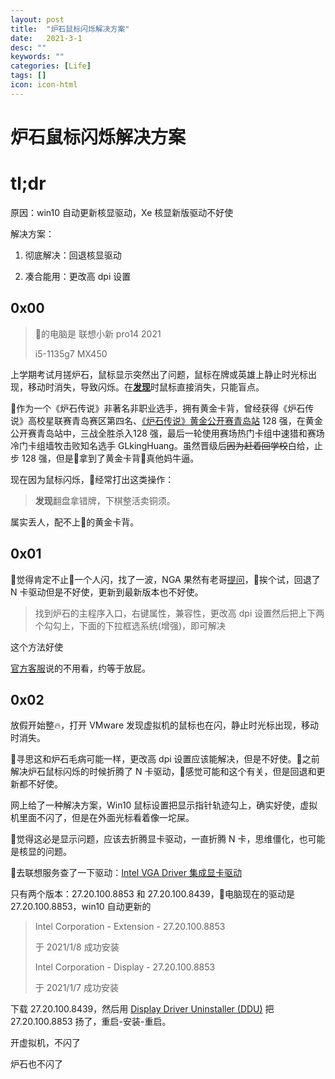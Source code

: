 ```yaml
---
layout: post
title:  "炉石鼠标闪烁解决方案"
date:   2021-3-1
desc: ""
keywords: ""
categories: [Life]
tags: []
icon: icon-html
---
```


# 炉石鼠标闪烁解决方案

# tl;dr

原因：win10 自动更新核显驱动，Xe 核显新版驱动不好使

解决方案：

1. 彻底解决：回退核显驱动

2. 凑合能用：更改高 dpi 设置

## 0x00

> 👴的电脑是 联想小新 pro14 2021
>
> i5-1135g7 MX450

上学期考试月搓炉石，鼠标显示突然出了问题，鼠标在牌或英雄上静止时光标出现，移动时消失，导致闪烁。在[**发现**](https://baike.baidu.com/item/%E5%8F%91%E7%8E%B0/53133151?fr=aladdin)时鼠标直接消失，只能盲点。

👴作为一个《炉石传说》非著名非职业选手，拥有黄金卡背，曾经获得《炉石传说》高校星联赛青岛赛区第四名、[《炉石传说》黄金公开赛青岛站](http://gold.blizzard.cn/minisite/gold-open-tournament-o?id=233) 128 强，在黄金公开赛青岛站中，三战全胜杀入128 强，最后一轮使用赛场热门卡组中速猎和赛场冷门卡组墙牧击败知名选手 GLkingHuang。虽然晋级后~~因为赶着回学校~~白给，止步 128 强，但是👴拿到了黄金卡背👴真他妈牛逼。

现在因为鼠标闪烁，👴经常打出这类操作：

> **发现**翻盘拿错牌，下棋整活卖铜须。

属实丢人，配不上👴的黄金卡背。

## 0x01

👴觉得肯定不止👴一个人闪，找了一波，NGA 果然有老哥[提问](http://nga.178.com/read.php?tid=24691143&forder_by=postdatedesc&rand=723)，👴挨个试，回退了 N 卡驱动但是不好使，更新到最新版本也不好使。

> 找到炉石的主程序入口，右键属性，兼容性，更改高 dpi 设置然后把上下两个勾勾上，下面的下拉框选系统(增强)，即可解决

这个方法好使

[官方客服](http://bbs.hs.blizzard.cn/forum.php?mod=viewthread&tid=892419)说的不用看，约等于放屁。

## 0x02

放假开始整🔥，打开 VMware 发现虚拟机的鼠标也在闪，静止时光标出现，移动时消失。

👴寻思这和炉石毛病可能一样，更改高 dpi 设置应该能解决，但是不好使。👴之前解决炉石鼠标闪烁的时候折腾了 N 卡驱动，👴感觉可能和这个有关，但是回退和更新都不好使。

网上给了一种解决方案，Win10 鼠标设置把显示指针轨迹勾上，确实好使，虚拟机里面不闪了，但是在外面光标看着像一坨屎。

👴觉得这必是显示问题，应该去折腾显卡驱动，一直折腾 N 卡，思维僵化，也可能是核显的问题。

👴去联想服务查了一下驱动：[Intel VGA Driver 集成显卡驱动](https://newsupport.lenovo.com.cn/driveDownloads_detail.html?driveId=78885)

只有两个版本：27.20.100.8853 和 27.20.100.8439，👴电脑现在的驱动是 27.20.100.8853，win10 自动更新的

> Intel Corporation - Extension - 27.20.100.8853
>
> 于 ‎2021/‎1/‎8 成功安装
>
> Intel Corporation - Display - 27.20.100.8853
>
> 于 ‎2021/‎1/‎7 成功安装

下载 27.20.100.8439，然后用 [Display Driver Uninstaller (DDU)](https://www.wagnardsoft.com/forums/) 把 27.20.100.8853 扬了，重启-安装-重启。

开虚拟机，不闪了

炉石也不闪了